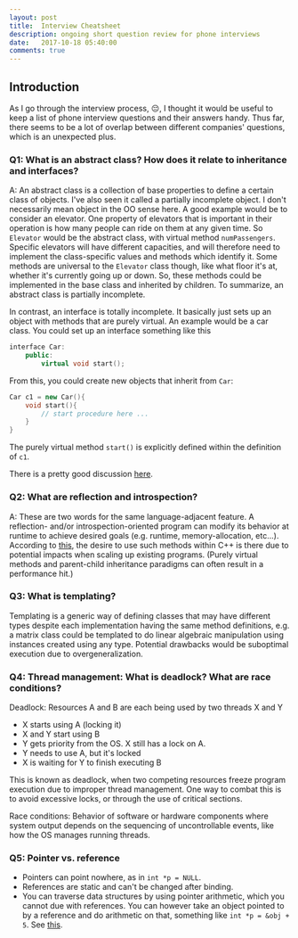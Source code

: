 ```yaml
---
layout: post
title:  Interview Cheatsheet
description: ongoing short question review for phone interviews
date:   2017-10-18 05:40:00
comments: true
---
```


## Introduction
As I go through the interview process, :pensive:, I thought it would be useful to keep a list of phone interview questions and their answers handy.  Thus far, there seems to be a lot of overlap between different companies' questions, which is an unexpected plus.

### Q1: What is an abstract class?  How does it relate to inheritance and interfaces?
A: An abstract class is a collection of base properties to define a certain class of objects.  I've also seen it called a partially incomplete object.  I don't necessarily mean object in the OO sense here.  A good example would be to consider an elevator.  One property of elevators that is important in their operation is how many people can ride on them at any given time.  So ```Elevator``` would be the abstract class, with virtual method ```numPassengers```.  Specific elevators will have different capacities, and will therefore need to implement the class-specific values and methods which identify it.  Some methods are universal to the ```Elevator``` class though, like what floor it's at, whether it's currently going up or down.  So, these methods could be implemented in the base class and inherited by children.  To summarize, an abstract class is partially incomplete.

In contrast, an interface is totally incomplete.  It basically just sets up an object with methods that are purely virtual.  An example would be a car class.  You could set up an interface something like this 

```c++
interface Car:
    public:
        virtual void start();
```

From this, you could create new objects that inherit from ```Car```:

```c++
Car c1 = new Car(){
	void start(){
        // start procedure here ...
    }
}
```

The purely virtual method ```start()``` is explicitly defined within the definition of ```c1```.

There is a pretty good discussion [here](https://stackoverflow.com/questions/761194/interface-vs-abstract-class-general-oo).

### Q2:  What are reflection and introspection?
A:  These are two words for the same language-adjacent feature.  A reflection- and/or introspection-oriented program can modify its behavior at runtime to achieve desired goals (e.g. runtime, memory-allocation, etc...).  According to [this](http://jackieokay.com/2017/04/13/reflection1.html), the desire to use such methods within C++ is there due to potential impacts when scaling up existing programs.  (Purely virtual methods and parent-child inheritance paradigms can often result in a performance hit.)

### Q3: What is templating?
Templating is a generic way of defining classes that may have different types despite each implementation having the same method definitions, e.g. a matrix class could be templated to do linear algebraic manipulation using instances created using any type.  Potential drawbacks would be suboptimal execution due to overgeneralization.

### Q4: Thread management:  What is deadlock?  What are race conditions?
Deadlock:
Resources A and B are each being used by two threads X and Y
* X starts using A (locking it)
* X and Y start using B
* Y gets priority from the OS.  X still has a lock on A.
* Y needs to use A, but it's locked
* X is waiting for Y to finish executing B

This is known as deadlock, when two competing resources freeze program execution due to improper thread management.  One way to combat this is to avoid excessive locks, or through the use of critical sections.

Race conditions:
Behavior of software or hardware components where system output depends on the sequencing of uncontrollable events, like how the OS manages running threads.

### Q5:  Pointer vs. reference
* Pointers can point nowhere, as in ```int *p = NULL```. 
* References are static and can't be changed after binding.
* You can traverse data structures by using pointer arithmetic, which you cannot due with references.  You can however take an object pointed to by a reference and do arithmetic on that, something like ```int *p = &obj + 5```.  See [this](https://stackoverflow.com/questions/57483/what-are-the-differences-between-a-pointer-variable-and-a-reference-variable-in).